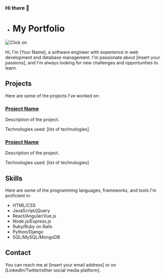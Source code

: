 ### Hi there 👋


<!--
**ocindykim/ocindykim** is a ✨ _special_ ✨ repository because its `README.md` (this file) appears on your GitHub profile.

Here are some ideas to get you started:

- 🔭 I’m currently working on ...
- 🌱 I’m currently learning ...
- 👯 I’m looking to collaborate on ...
- 🤔 I’m looking for help with ...
- 💬 Ask me about ...
- 📫 How to reach me: ...
- 😄 Pronouns: ...
- ⚡ Fun fact: ...
-->
- # My Portfolio


![Click on](https://www.google.com/imgres?imgurl=https%3A%2F%2Fthumbs.dreamstime.com%2Fb%2Fclick-button-hand-pointer-clicking-here-web-isolated-website-finger-cursor-stock-vector-161010045.jpg&imgrefurl=https%3A%2F%2Fwww.dreamstime.com%2Fclick-button-hand-pointer-clicking-here-web-isolated-website-finger-cursor-stock-vector-image161010045&tbnid=moSKlLPWatDIFM&vet=12ahUKEwiwycS8yJn9AhUGUN4KHWJXCwIQMygAegUIARDEAQ..i&docid=9XWwGLRe9HQERM&w=800&h=800&q=click%20on&ved=2ahUKEwiwycS8yJn9AhUGUN4KHWJXCwIQMygAegUIARDEAQ)


Hi, I'm [Your Name], a software engineer with experience in web development and database management. I'm passionate about [insert your passions], and I'm always looking for new challenges and opportunities to learn.

## Projects

Here are some of the projects I've worked on:

### [Project Name](https://github.com/username/repo)

Description of the project.

Technologies used: [list of technologies]

### [Project Name](https://github.com/username/repo)

Description of the project.

Technologies used: [list of technologies]

## Skills

Here are some of the programming languages, frameworks, and tools I'm proficient in:

- HTML/CSS
- JavaScript/jQuery
- React/Angular/Vue.js
- Node.js/Express.js
- Ruby/Ruby on Rails
- Python/Django
- SQL/MySQL/MongoDB

## Contact

You can reach me at [insert your email address] or on [LinkedIn/Twitter/other social media platform].
